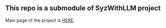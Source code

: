 ## This repo is a submodule of SyzWithLLM project
Main page of the project is [HERE](https://github.com/SpencerL-Y/SyzWithLLM).


